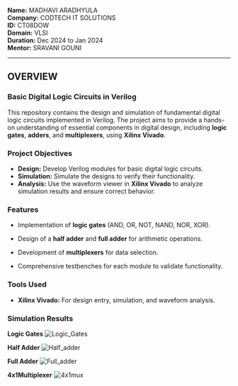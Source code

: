 **Name:** MADHAVI ARADHYULA  
**Company:** CODTECH IT SOLUTIONS  
**ID:** CT08DOW  
**Domain:** VLSI  
**Duration:** Dec 2024 to Jan 2024  
**Mentor:** SRAVANI GOUNI  

---

## **OVERVIEW**

### **Basic Digital Logic Circuits in Verilog**  
This repository contains the design and simulation of fundamental digital logic circuits implemented in Verilog. The project aims to provide a hands-on understanding of essential components in digital design, including **logic gates**, **adders**, and **multiplexers**, using **Xilinx Vivado**.


### **Project Objectives**
- **Design:** Develop Verilog modules for basic digital logic circuits.  
- **Simulation:** Simulate the designs to verify their functionality.  
- **Analysis:** Use the waveform viewer in **Xilinx Vivado** to analyze simulation results and ensure correct behavior.  



### **Features**
- Implementation of **logic gates** (AND, OR, NOT, NAND, NOR, XOR).  
- Design of a **half adder** and **full adder** for arithmetic operations.


- Development of **multiplexers** for data selection.  
- Comprehensive testbenches for each module to validate functionality.  



### **Tools Used**
- **Xilinx Vivado:** For design entry, simulation, and waveform analysis.

### **Simulation Results**
 **Logic Gates**
  ![Logic_Gates](https://github.com/user-attachments/assets/11bbe4a0-affa-48ea-bca2-a9e0156c5e7c)


**Half Adder**
  ![Half_adder](https://github.com/user-attachments/assets/25976d66-7fa1-4bbc-b51c-c7dad030a2a9)


**Full Adder**
![Full_adder](https://github.com/user-attachments/assets/f4e708f5-30e5-4f24-87f8-b801a1edf189)


**4x1Multiplexer**
![4x1mux](https://github.com/user-attachments/assets/a2131430-13ca-4e6f-9fe9-b9bf1fb9a398)


  


 
